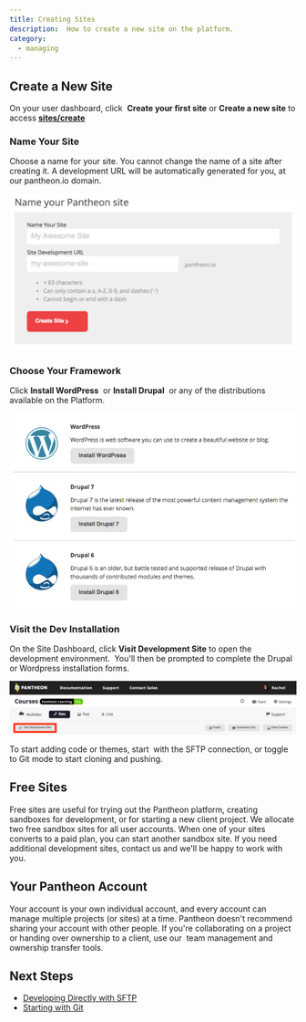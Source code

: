 ```yaml
---
title: Creating Sites
description:  How to create a new site on the platform.
category:
  - managing
---
```

## Create a New Site

On your user dashboard, click  **Create your first site** or **Create a new site** to access **[sites/create](https://dashboard.pantheon.io/sites/create)**

### Name Your Site

Choose a name for your site. You cannot change the name of a site after creating it. A development URL will be automatically generated for you, at our pantheon.io domain.

![Name your site](/source/docs/assets/images/name-your-site.png)

### Choose Your Framework

Click **Install WordPress**  or **Install Drupal**  or any of the distributions available on the Platform.

![Choose your start state](/source/docs/assets/images/core-startup.png)

### Visit the Dev Installation

On the Site Dashboard, click **Visit Development Site** to open the development environment.  You'll then be prompted to complete the Drupal or Wordpress installation forms.  

![Visit development site button](/source/docs/assets/images/visit-development-site.png)

To start adding code or themes, start  with the SFTP connection, or toggle to Git mode to start cloning and pushing.

## Free Sites

Free sites are useful for trying out the Pantheon platform, creating sandboxes for development, or for starting a new client project. We allocate two free sandbox sites for all user accounts. When one of your sites converts to a paid plan, you can start another sandbox site. If you need additional development sites, contact us and we'll be happy to work with you.

## Your Pantheon Account

Your account is your own individual account, and every account can manage multiple projects (or sites) at a time. Pantheon doesn't recommend sharing your account with other people. If you're collaborating on a project or handing over ownership to a client, use our  team management and ownership transfer tools.  


## Next Steps

 - [Developing Directly with SFTP](/docs/articles/sites/code/developing-directly-with-sftp-mode/)
 - [Starting with Git](/docs/articles/local/starting-with-git/)
​

